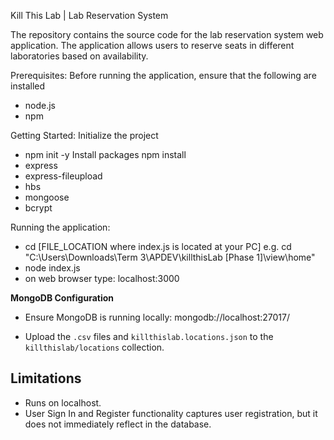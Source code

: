 Kill This Lab | Lab Reservation System

The repository contains the source code for the lab reservation system web application.
The application allows users to reserve seats in different laboratories based on availability.

Prerequisites:
Before running the application, ensure that the following are installed
- node.js
- npm

Getting Started:
Initialize the project
- npm init -y
Install packages
npm install 
- express
- express-fileupload
- hbs
- mongoose
- bcrypt

Running the application:
- cd [FILE_LOCATION where index.js is located at your PC]
e.g. cd "C:\Users\Downloads\Term 3\APDEV\killthisLab [Phase 1]\view\home"
- node index.js
- on web browser type: localhost:3000


 **MongoDB Configuration**
   - Ensure MongoDB is running locally:
         mongodb://localhost:27017/

   - Upload the `.csv` files and `killthislab.locations.json` to the `killthislab/locations` collection.

## Limitations
- Runs on localhost.
- User Sign In and Register functionality captures user registration, but it does not immediately reflect in 
  the database.
